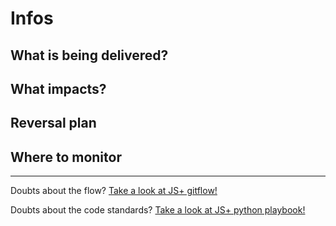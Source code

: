 # Infos

<!-- [Task name on sprint board]&#40;https://juntossomosmais.monday.com/boards/XXX/pulses/XXX&#41;) -->

## What is being delivered?

<!-- Describe here all the changes that will be made and what the expected result is.) -->

## What impacts?

<!-- Describe what impacts this delivery has and whether it can cause side effects in other parts of the application.) -->

## Reversal plan

<!-- Describe which plan we should follow if this delivery has to be reversed.) -->

<!-- Ex.: Revert applied migrations, revert commits, redeploy the application via Azure DevOps) -->

## Where to monitor

<!-- Describe how this delivery can be monitored to ensure that it works.) -->

<!-- Ex.:) -->

<!-- - [Specific Kibana query name]&#40;https://c25f30b57a754b69b1d6117afcdf45dc.us-east-1.aws.found.io:9243/&#41;) -->

---
Doubts about the flow?
[Take a look at JS+ gitflow!](https://github.com/juntossomosmais/gitflow/blob/main/gitflow/backend/README.md)

Doubts about the code standards?
[Take a look at JS+ python playbook!](https://github.com/juntossomosmais/playbook/blob/master/backend/python.md)
